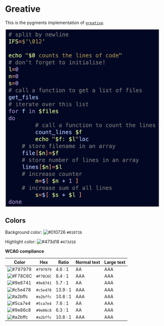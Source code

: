 # Greative

This is the pygments implementation of [`greative`](https://github.com/SumanKhdka/Greative-VSCode-Theme).

![Screenshot of the theme in a bash script](./images/greative.png)

## Colors

Background color: ![#010726](https://via.placeholder.com/20/010726/010726.png) `#010726`

Highlight color: ![#473d18](https://via.placeholder.com/20/473d18/473d18.png) `#473d18`

**WCAG compliance**

| Color                                                        | Hex       | Ratio    | Normal text | Large text |
| ------------------------------------------------------------ | --------- | -------- | ----------- | ---------- |
| ![#797979](https://via.placeholder.com/20/797979/797979.png) | `#797979` | 4.6 : 1  | AA          | AAA        |
| ![#F78C6C](https://via.placeholder.com/20/F78C6C/F78C6C.png) | `#F78C6C` | 8.4 : 1  | AAA         | AAA        |
| ![#9e8741](https://via.placeholder.com/20/9e8741/9e8741.png) | `#9e8741` | 5.7 : 1  | AA          | AAA        |
| ![#c5e478](https://via.placeholder.com/20/c5e478/c5e478.png) | `#c5e478` | 13.9 : 1 | AAA         | AAA        |
| ![#a2bffc](https://via.placeholder.com/20/a2bffc/a2bffc.png) | `#a2bffc` | 10.8 : 1 | AAA         | AAA        |
| ![#5ca7e4](https://via.placeholder.com/20/5ca7e4/5ca7e4.png) | `#5ca7e4` | 7.6 : 1  | AA          | AAA        |
| ![#9e86c8](https://via.placeholder.com/20/9e86c8/9e86c8.png) | `#9e86c8` | 6.3 : 1  | AA          | AAA        |
| ![#a2bffc](https://via.placeholder.com/20/a2bffc/a2bffc.png) | `#a2bffc` | 10.8 : 1 | AAA         | AAA        |
